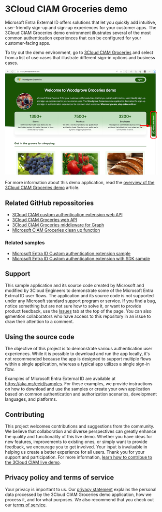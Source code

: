 # 3Cloud CIAM Groceries demo 

Microsoft Entra External ID offers solutions that let you quickly add intuitive, user-friendly sign-up and sign-up experiences for your customer apps. The 3Cloud CIAM Groceries demo environment illustrates several of the most common authentication experiences that can be configured for your customer-facing apps.

To try out the demo environment, go to [3Cloud CIAM Groceries](https://3clouddemo-d5cye3cvfyeahzbv.centralus-01.azurewebsites.net/) and select from a list of use cases that illustrate different sign-in options and business cases. 

![Screenshot of the application home page that shows how to select the about this demo button.](./wwwroot/images/help/help-button.png)

For more information about this demo application, read the [overview of the 3Cloud CIAM Groceries demo](https://learn.microsoft.com/entra/external-id/customers/overview-solutions-customers) article.

## Related GitHub repossitories

- [3Cloud CIAM custom authentication extension web API](https://github.com/3CloudSolutions/3Cloud-Auth-API)
- [3Cloud CIAM Groceries web API](https://github.com/3CloudSolutions/3Cloud-Groceries-API)
- [3Cloud CIAM Groceries middleware for Graph](https://github.com/3CloudSolutions/3Cloud-Middleware)
- [Microsoft CIAM Groceries clean up function](https://github.com/microsoft/woodgrove-CIAM-groceries-clean-up/)

### Related samples

- [Microsoft Entra ID Custom authentication extension sample](https://github.com/microsoft/authentication-events-function)
- [Microsoft Entra ID Custom authentication extension with SDK sample](https://github.com/microsoft/authentication-events-sdk-function)

## Support

This sample application and its source code created by Microsoft and modified by 3Cloud Engineers to demonstrate some of the Microsoft Entra Extrnal ID user flows. The application and its source code is not supported under any Microsoft standard support program or service. If you find a bug, notice something but are not sure how to solve it, or want to provide product feedback, use the [Issues](https://github.com/microsoft/woodgrove-groceries/issues) tab at the top of the page. You can also @mention collaborators who have access to this repository in an issue to draw their attention to a comment. 

## Using the source code

The objective of this project is to demonstrate various authentication user experiences. While it is possible to download and run the app locally, it's not recommended because the app is designed to support multiple flows within a single application, whereas a typical app utilizes a single sign-in flow. 

Examples of Microsoft Entra External ID are available at <https://aka.ms/eeid/samples>. For these examples, we provide instructions on how to download and use the samples or create your own application based on common authentication and authorization scenarios, development languages, and platforms.

## Contributing

This project welcomes contributions and suggestions from the community. We believe that collaboration and diverse perspectives can greatly enhance the quality and functionality of this live demo. Whether you have ideas for new features, improvements to existing ones, or simply want to provide feedback, we encourage you to get involved. Your input is invaluable in helping us create a better experience for all users. Thank you for your support and participation. For more information, [learn how to contribue to the 3Cloud CIAM live demo](./CONTRIBUTING.md).

## Privacy policy and terms of service

Your privacy is important to us. Our [privacy statement](https://3clouddemo-d5cye3cvfyeahzbv.centralus-01.azurewebsites.net/Privacy) explains the personal data processed by the 3Cloud CIAM Groceries demo application, how we process it, and for what purposes. We also recommend that you check out our [terms of service](https://3clouddemo-d5cye3cvfyeahzbv.centralus-01.azurewebsites.net/TOS).



